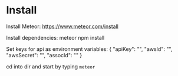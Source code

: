 # Install
Install Meteor: https://www.meteor.com/install

Install dependencies: meteor npm install

Set keys for api as environment variables:
  {
    "apiKey": "",
    "awsId": "",
    "awsSecret": "",
    "assocId": ""
  }
  
  cd into dir and start by typing `meteor`
